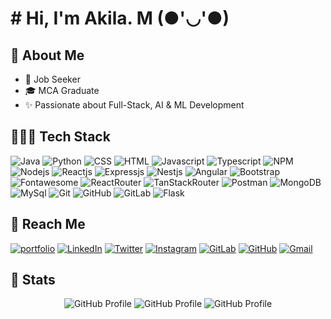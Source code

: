 # # Hi, I'm Akila. M (●'◡'●)

## 🚀 About Me

- 🌱 Job Seeker
- 🎓 MCA Graduate
- ✨ Passionate about Full-Stack, AI & ML Development

## 👩🏻‍💻 Tech Stack

![Java](https://img.shields.io/badge/Java-Core-orange)
![Python](https://img.shields.io/badge/Python-grey?logo=python)
![CSS](https://img.shields.io/badge/CSS-blue?logo=css3)
![HTML](https://img.shields.io/badge/HTML-orange?logo=html5&logoColor=white)
![Javascript](https://img.shields.io/badge/Javascript-yellow?logo=javascript&logoColor=white)
![Typescript](https://img.shields.io/badge/Typescript-blue?logo=typescript&logoColor=white)
![NPM](https://img.shields.io/badge/NPM-v10.7.0-green?logo=npm)
![Nodejs](https://img.shields.io/badge/Node_JS-v20.15.0-green?logo=nodedotjs)
![Reactjs](https://img.shields.io/badge/React_JS-v18.3.0-blue?logo=react)
![Expressjs](https://img.shields.io/badge/Express_JS-v4.19.0-lightgreen?logo=express)
![Nestjs](https://img.shields.io/badge/Nest_JS-v10.3.2-red?logo=nestjs)
![Angular](https://img.shields.io/badge/Angular-v17.0.0-red?logo=angular)
![Bootstrap](https://img.shields.io/badge/Bootstrap-v5.3.0-purple?logo=bootstrap&logoColor=white)
![Fontawesome](https://img.shields.io/badge/Fontawesome-v6.5.0-blue?logo=fontawesome)
![ReactRouter](https://img.shields.io/badge/React_Router-v6.20.0-blue?logo=reactrouter&logoColor=white)
![TanStackRouter](https://img.shields.io/badge/TanStack_Router-v1.40.0-darkgreen)
![Postman](https://img.shields.io/badge/Postman-orange?logo=postman&logoColor=white)
![MongoDB](https://img.shields.io/badge/MongoDB-darkgreen?logo=mongodb)
![MySql](https://img.shields.io/badge/MySQL-blue?logo=mysql&logoColor=white)
![Git](https://img.shields.io/badge/Git-red?logo=git&logoColor=white)
![GitHub](https://img.shields.io/badge/GitHub-purple?logo=github)
![GitLab](https://img.shields.io/badge/GitLab-white?logo=gitlab)
![Flask](https://img.shields.io/badge/Flask_Framework-black?logo=flask&logoColor=white)
<!-- ![C/C++](https://img.shields.io/badge/C/C++-Core-blue?logo=cplusplus) -->
<!-- ![PHP](https://img.shields.io/badge/PHP-grey?logo=php&logoColor=white) -->
<!-- ![JSP](https://img.shields.io/badge/JSP-grey) -->
<!-- ![SASS](https://img.shields.io/badge/SASS-pink?logo=sass&logoColor=black) -->
<!-- ![Nextjs](https://img.shields.io/badge/Next_JS-v14.2.0-black?logo=nextdotjs) -->
<!-- ![Tailwind](https://img.shields.io/badge/Tailwind-v3.0.0-cyan?logo=tailwindcss) -->
<!-- ![MUI](https://img.shields.io/badge/MUI-blue?logo=mui&logoColor=white) -->
<!-- ![ReduxUI](https://img.shields.io/badge/Redux_UI-purple?logo=redux) -->
<!-- ![Framer](https://img.shields.io/badge/Framer-Motion-pink?logo=framer) -->
<!-- ![Wix](https://img.shields.io/badge/Wix-white?logo=wix&logoColor=black) -->
<!-- ![MsSql](https://img.shields.io/badge/MSSQL-darkorange?logo=microsoft) -->
<!-- ![Firebase](https://img.shields.io/badge/Firebase-orange?logo=firebase) -->
<!-- ![Supabase](https://img.shields.io/badge/Supabase-green?logo=supabase&logoColor=white) -->
<!-- ![Photoshop](https://img.shields.io/badge/Photoshop-CC_2024-darkblue?logo=adobe) -->
<!-- ![Illustrator](https://img.shields.io/badge/Illustrator-CC_2022-orange?logo=adobe) -->
<!-- ![XD](https://img.shields.io/badge/XD-CC_2022-pink?logo=adobe) -->
<!-- ![Canva](https://img.shields.io/badge/Canva-cyan?logo=canva&logoColor=black) -->
<!-- ![Figma](https://img.shields.io/badge/Figma-pink?logo=figma&logoColor=black) -->
<!-- ![Vercel](https://img.shields.io/badge/Vercel-black?logo=vercel) -->
<!-- ![Netlify](https://img.shields.io/badge/Netlify-darkgreen?logo=netlify) -->
<!-- ![Cloudflare](https://img.shields.io/badge/Cloudflare-yellow?logo=cloudflare&logoColor=white) -->
<!-- ![ImageKit](https://img.shields.io/badge/ImageKit-blue) -->
<!-- ![Docker](https://img.shields.io/badge/Docker-v25.0.3-blue?logo=docker) -->
<!-- ![Jenkins](https://img.shields.io/badge/Jenkins-v2.463.0-pink?logo=jenkins&logoColor=white) -->
<!-- ![ShellScript](https://img.shields.io/badge/Shell_Script-black?logo=shell) -->
<!-- ![SpringBoot](https://img.shields.io/badge/Spring_Boot-grey?logo=spring) -->
<!-- ![Redis](https://img.shields.io/badge/Redis_Cache-red?logo=redis&logoColor=white) -->

## 🔗 Reach Me

[![portfolio](https://img.shields.io/badge/Portfolio-black?logo=nextdotjs&logoColor=white&style=for-the-badge)](?)
[![LinkedIn](https://img.shields.io/badge/Linked_In-blue?logo=linkedin&logoColor=white&style=for-the-badge)](?)
[![Twitter](https://img.shields.io/badge/Twitter-black?logo=x&logoColor=white&style=for-the-badge)](?)
[![Instagram](https://img.shields.io/badge/Instagram-pink?logo=instagram&logoColor=black&style=for-the-badge)](?)
[![GitLab](https://img.shields.io/badge/GitLab-orange?logo=gitlab&logoColor=white&style=for-the-badge)](?)
[![GitHub](https://img.shields.io/badge/GitHub-grey?logo=github&logoColor=white&style=for-the-badge)](https://github.com/CodeWithAkila/)
[![Gmail](https://img.shields.io/badge/akilamariappan16@gmail.com-red?logo=google&logoColor=white&style=for-the-badge)](mailto:akilamariappan16@gmail.com)

## 🌱 Stats
<div align="center">

![GitHub Profile](https://github-profile-summary-cards.vercel.app/api/cards/profile-details?username=CodeWithAkila&theme=default)
![GitHub Profile](https://github-profile-summary-cards.vercel.app/api/cards/repos-per-language?username=CodeWithAkila&theme=github)
![GitHub Profile](https://github-profile-summary-cards.vercel.app/api/cards/stats?username=CodeWithAkila&theme=default)

</div>
